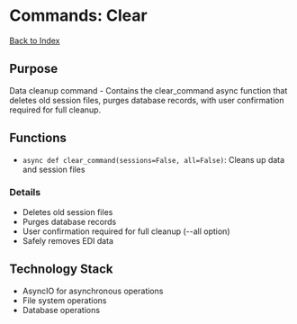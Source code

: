# Commands: Clear

[Back to Index](./index.md)

## Purpose
Data cleanup command - Contains the clear_command async function that deletes old session files, purges database records, with user confirmation required for full cleanup.

## Functions
- `async def clear_command(sessions=False, all=False)`: Cleans up data and session files

### Details
- Deletes old session files
- Purges database records
- User confirmation required for full cleanup (--all option)
- Safely removes EDI data

## Technology Stack

- AsyncIO for asynchronous operations
- File system operations
- Database operations